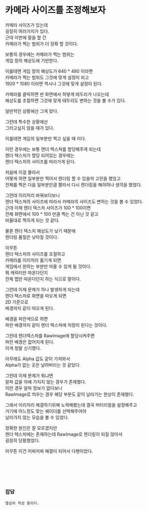 # 카메라 사이즈를 조정해보자

카메라 사이즈가 있는데  
굉장히 여러가지가 있다.  
근데 이번에 말을 할 건  
카메라가 찍는 범위가 더 정확 할 것이다.  

보통의 경우에는 카메라가 찍는 범위는  
게임 창의 해상도에 기반한다.  

이를테면 게임 창의 해상도가 640 * 480 이라면  
카메라가 찍는 범위도 그것에 맞게 설정이 되고  
1920 * 1080 이라면 역시나 그것에 맞게 설정이 된다.  

카메라를 클릭하면 씬 화면에서 하얗게 테두리가 나오는데  
해상도를 조절하면 그것에 맞게 테두리도 변하는 것을 볼 수가 있다.  

일반적인 상황에선 그게 맞다.  

그런데 특수한 상황에선  
그러고싶지 않을 때가 있다.  

이를테면 게임의 일부분만 찍고 싶을 때 이다.  

이런 경우에는 보통 렌더 텍스쳐를 할당해주게 되는데  
렌더 텍스처가 할당 되어있는 경우에는   
렌더 텍스처의 사이즈를 따라가게 된다.  

처음에 이걸 몰라서  
어떻게 하면 일부분만 찍어서 렌더링 할 수 있을까 고민을 했었고  
전체를 찍은 다음 일부분만큼 짤라서 다시 렌더링을 해야하나 생각을 했었다.  

그런데 이리저리 바꿔보다보니  
렌더 텍스쳐의 사이즈에 따라서 카메라의 사이즈도 변하는 것을 볼 수 있었다.  
근데 이제 렌더 텍스처 사이즈가 100 * 100이면  
전체 화면에서 100 * 100 만큼 찍는 건 아닌 것 같고  
비율대로 찍히게 되는 것 같다.  

물론 렌더 텍스처 해상도가 낮기 때문에  
렌더링 품질은 낮아질 것이다.  

아무튼  
렌더 텍스처의 사이즈를 조절하고  
카메라를 이리저리 옮기게 되면  
게임에서 원하는 부분만 따올 수 있게 될 것이다.  
뭐 캐릭터만 따온다던지  
전체 맵만 따온다던지 하는 식으로 말이다.  

그런데 이제 문제가 하나 발생하게 되는데  
렌더 텍스처로 화면을 따오게 되면  
2D 기준으로  
배경까지 같이 따오게 된다.  

배경을 파란색으로 하면  
파란 배경까지 같이 렌더 텍스쳐에 저장이 된다는 것이다.  

그런데 렌더텍스처를 RawImage에 할당시켜주면  
파란 배경은 없어지게 된다.  
이게 정말 신기했다.  

아무래도 Alpha 값도 같이 가져와서  
Alpha가 없는 곳은 날려버리는 것 같았다.  

그런데 이제 문제가 뭐냐면  
알파 값을 아예 가지지 않는 경우가 존재했다.  
이런 경우 알파 정보가 없다보니  
RawImage로 띄우는 경우 해당 부분도 같이 날라가는 현상이 존재했다.  

그래서 이리저리 해결하기위해 노력해봤는데
결국 머터리얼을 설정해주고  
거기에 어느정도 맞는 쉐이더를 선택해주어야  
날라가지 않는 모습을 볼 수 있었다.  

정확한 원인은 잘 모르겠지만  
렌더 텍스처에는 존재하는데 RawImage로 렌더링이 되질 않아서  
굉장히 당황했었다.  

아무튼 이건 어찌저찌 해결이 되어서 다행이었다.  
</br>
</br>
</br>
</br>
</br>
### 잡담  

```
열심히 작성 중이다.
```